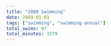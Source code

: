 ```yaml
---
title: "2008 Swimming"
date: 2009-01-01
tags: ["swimming", "swimming-annual"]
total_swims: 97
total_minutes: 3379
---
```


<!--more-->
